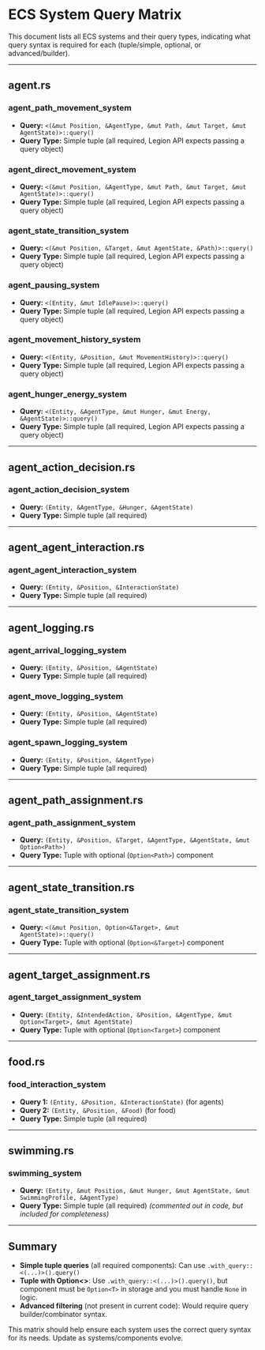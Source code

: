 # ECS System Query Matrix

This document lists all ECS systems and their query types, indicating what query syntax is required for each (tuple/simple, optional, or advanced/builder).

---

## agent.rs

### agent_path_movement_system
- **Query:** `<(&mut Position, &AgentType, &mut Path, &mut Target, &mut AgentState)>::query()`
- **Query Type:** Simple tuple (all required, Legion API expects passing a query object)

### agent_direct_movement_system
- **Query:** `<(&mut Position, &AgentType, &mut Path, &mut Target, &mut AgentState)>::query()`
- **Query Type:** Simple tuple (all required, Legion API expects passing a query object)

### agent_state_transition_system
- **Query:** `<(&mut Position, &Target, &mut AgentState, &Path)>::query()`
- **Query Type:** Simple tuple (all required, Legion API expects passing a query object)

### agent_pausing_system
- **Query:** `<(Entity, &mut IdlePause)>::query()`
- **Query Type:** Simple tuple (all required, Legion API expects passing a query object)

### agent_movement_history_system
- **Query:** `<(Entity, &Position, &mut MovementHistory)>::query()`
- **Query Type:** Simple tuple (all required, Legion API expects passing a query object)

### agent_hunger_energy_system
- **Query:** `<(Entity, &AgentType, &mut Hunger, &mut Energy, &AgentState)>::query()`
- **Query Type:** Simple tuple (all required, Legion API expects passing a query object)

---

## agent_action_decision.rs

### agent_action_decision_system
- **Query:** `(Entity, &AgentType, &Hunger, &AgentState)`
- **Query Type:** Simple tuple (all required)

---

## agent_agent_interaction.rs

### agent_agent_interaction_system
- **Query:** `(Entity, &Position, &InteractionState)`
- **Query Type:** Simple tuple (all required)

---

## agent_logging.rs

### agent_arrival_logging_system
- **Query:** `(Entity, &Position, &AgentState)`
- **Query Type:** Simple tuple (all required)

### agent_move_logging_system
- **Query:** `(Entity, &Position, &AgentState)`
- **Query Type:** Simple tuple (all required)

### agent_spawn_logging_system
- **Query:** `(Entity, &Position, &AgentType)`
- **Query Type:** Simple tuple (all required)

---

## agent_path_assignment.rs

### agent_path_assignment_system
- **Query:** `(Entity, &Position, &Target, &AgentType, &AgentState, &mut Option<Path>)`
- **Query Type:** Tuple with optional (`Option<Path>`) component

---

## agent_state_transition.rs

### agent_state_transition_system
- **Query:** `<(&mut Position, Option<&Target>, &mut AgentState)>::query()`
- **Query Type:** Tuple with optional (`Option<&Target>`) component

---

## agent_target_assignment.rs

### agent_target_assignment_system
- **Query:** `(Entity, &IntendedAction, &Position, &AgentType, &mut Option<Target>, &mut AgentState)`
- **Query Type:** Tuple with optional (`Option<Target>`) component

---

## food.rs

### food_interaction_system
- **Query 1:** `(Entity, &Position, &InteractionState)` (for agents)
- **Query 2:** `(Entity, &Position, &Food)` (for food)
- **Query Type:** Simple tuple (all required)

---

## swimming.rs

### swimming_system
- **Query:** `(Entity, &mut Position, &mut Hunger, &mut AgentState, &mut SwimmingProfile, &AgentType)`
- **Query Type:** Simple tuple (all required) *(commented out in code, but included for completeness)*

---

## Summary
- **Simple tuple queries** (all required components): Can use `.with_query::<(...)>().query()`
- **Tuple with Option<>**: Use `.with_query::<(...)>().query()`, but component must be `Option<T>` in storage and you must handle `None` in logic.
- **Advanced filtering** (not present in current code): Would require query builder/combinator syntax.

This matrix should help ensure each system uses the correct query syntax for its needs. Update as systems/components evolve.
